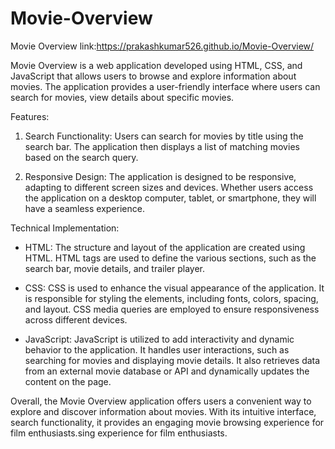 # Movie-Overview


Movie Overview link:https://prakashkumar526.github.io/Movie-Overview/

Movie Overview is a web application developed using HTML, CSS, and JavaScript that allows users to browse and explore information about movies. The application provides a user-friendly interface where users can search for movies, view details about specific movies.

Features:
1. Search Functionality: Users can search for movies by title using the search bar. The application then displays a list of matching movies based on the search query.

2. Responsive Design: The application is designed to be responsive, adapting to different screen sizes and devices. Whether users access the application on a desktop computer, tablet, or smartphone, they will have a seamless experience.

Technical Implementation:
- HTML: The structure and layout of the application are created using HTML. HTML tags are used to define the various sections, such as the search bar, movie details, and trailer player.

- CSS: CSS is used to enhance the visual appearance of the application. It is responsible for styling the elements, including fonts, colors, spacing, and layout. CSS media queries are employed to ensure responsiveness across different devices.

- JavaScript: JavaScript is utilized to add interactivity and dynamic behavior to the application. It handles user interactions, such as searching for movies and displaying movie details. It also retrieves data from an external movie database or API and dynamically updates the content on the page.

Overall, the Movie Overview application offers users a convenient way to explore and discover information about movies. With its intuitive interface, search functionality, it provides an engaging movie browsing experience for film enthusiasts.sing experience for film enthusiasts.
